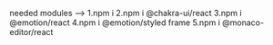 needed modules -->
1.npm i
2.npm i @chakra-ui/react
3.npm i @emotion/react
4.npm i @emotion/styled frame
5.npm i @monaco-editor/react

